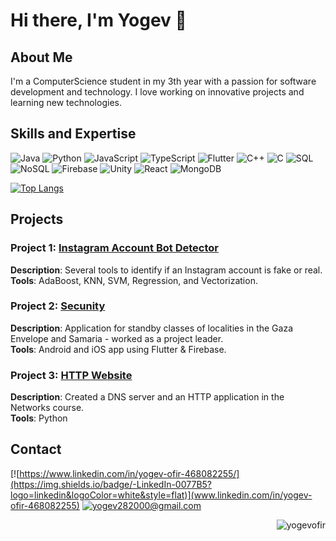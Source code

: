 # Hi there, I'm Yogev 👋

## About Me
I'm a ComputerScience student in my 3th year with a passion for software development and technology. I love working on innovative projects and learning new technologies.

## Skills and Expertise
![Java](https://img.shields.io/badge/-Java-007396?logo=java&logoColor=white&style=flat)
![Python](https://img.shields.io/badge/-Python-3776AB?logo=python&logoColor=white&style=flat)
![JavaScript](https://img.shields.io/badge/-JavaScript-F7DF1E?logo=javascript&logoColor=black&style=flat)
![TypeScript](https://img.shields.io/badge/-TypeScript-3178C6?logo=typescript&logoColor=white&style=flat)
![Flutter](https://img.shields.io/badge/-Flutter-02569B?logo=flutter&logoColor=white&style=flat)
![C++](https://img.shields.io/badge/-C++-00599C?logo=c%2b%2b&logoColor=white&style=flat)
![C](https://img.shields.io/badge/-C-A8B9CC?logo=c&logoColor=white&style=flat)
![SQL](https://img.shields.io/badge/-SQL-4479A1?logo=postgresql&logoColor=white&style=flat)
![NoSQL](https://img.shields.io/badge/-NoSQL-4DB33D?logo=mongodb&logoColor=white&style=flat)
![Firebase](https://img.shields.io/badge/-Firebase-FFCA28?logo=firebase&logoColor=black&style=flat)
![Unity](https://img.shields.io/badge/-Unity-000000?logo=unity&logoColor=white&style=flat)
![React](https://img.shields.io/badge/-React-61DAFB?logo=react&logoColor=black&style=flat)
![MongoDB](https://img.shields.io/badge/-MongoDB-47A248?logo=mongodb&logoColor=white&style=flat)

[![Top Langs](https://github-readme-stats.vercel.app/api/top-langs/?username=yogevofir&layout=compact&hide_border=true&theme=transparent)](https://github.com/anuraghazra/github-readme-stats)


## Projects
### Project 1: [Instagram Account Bot Detector](https://github.com/YogevOfir/Instagram-Bots-Identification)
**Description**: Several tools to identify if an Instagram account is fake or real.<br>
**Tools**: AdaBoost, KNN, SVM, Regression, and Vectorization.


### Project 2: [Secunity](https://github.com/Secunity-LTD/secunity_flutter)
**Description**: Application for standby classes of localities in the Gaza Envelope and Samaria - worked as a project leader.<br>
**Tools**: Android and iOS app using Flutter & Firebase.


### Project 3: [HTTP Website](https://github.com/YogevOfir/Networking_dns_htcp_http)
**Description**: Created a DNS server and an HTTP application in the Networks course.<br>
**Tools**: Python 


## Contact
[![https://www.linkedin.com/in/yogev-ofir-468082255/](https://img.shields.io/badge/-LinkedIn-0077B5?logo=linkedin&logoColor=white&style=flat)](www.linkedin.com/in/yogev-ofir-468082255)
[![yogev282000@gmail.com](https://img.shields.io/badge/-Email-D14836?logo=gmail&logoColor=white&style=flat)](mailto:yogev282000@gmail.com)


<p align="right"> <img src="https://komarev.com/ghpvc/?username=yogevofir&label=Profile%20views&color=blue&style=for-the-badge" alt="yogevofir" /> </p>
